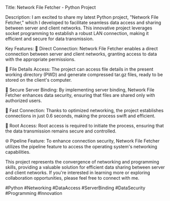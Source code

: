 Title: Network File Fetcher - Python Project

Description:
I am excited to share my latest Python project, "Network File Fetcher," which I developed to facilitate seamless data access and sharing between server and client networks. This innovative project leverages socket programming to establish a robust LAN connection, making it efficient and secure for data transmission.

Key Features:
🔗 Direct Connection: Network File Fetcher enables a direct connection between server and client networks, granting access to data with the appropriate permissions.

📂 File Details Access: The project can access file details in the present working directory (PWD) and generate compressed tar.gz files, ready to be stored on the client's computer.

🔐 Secure Server Binding: By implementing server binding, Network File Fetcher enhances data security, ensuring that files are shared only with authorized users.

📡 Fast Connection: Thanks to optimized networking, the project establishes connections in just 0.6 seconds, making the process swift and efficient.

🔑 Root Access: Root access is required to initiate the process, ensuring that the data transmission remains secure and controlled.

🌐 Pipeline Feature: To enhance connection security, Network File Fetcher utilizes the pipeline feature to access the operating system's networking capabilities.

This project represents the convergence of networking and programming skills, providing a valuable solution for efficient data sharing between server and client networks. If you're interested in learning more or exploring collaboration opportunities, please feel free to connect with me.

#Python #Networking #DataAccess #ServerBinding #DataSecurity #Programming #Innovation
